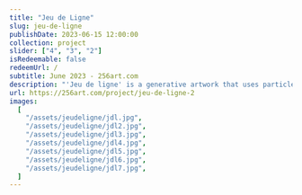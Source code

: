 ```yaml
---
title: "Jeu de Ligne"
slug: jeu-de-ligne
publishDate: 2023-06-15 12:00:00
collection: project
slider: ["4", "3", "2"]
isRedeemable: false
redeemUrl: /
subtitle: June 2023 - 256art.com
description: "'Jeu de ligne' is a generative artwork that uses particles, movement, and constraint. As the initial composition glides across the canvas, columns and rows emerge from the particles getting trapped on the margin."
url: https://256art.com/project/jeu-de-ligne-2
images:
  [
    "/assets/jeudeligne/jdl.jpg",
    "/assets/jeudeligne/jdl2.jpg",
    "/assets/jeudeligne/jdl3.jpg",
    "/assets/jeudeligne/jdl4.jpg",
    "/assets/jeudeligne/jdl5.jpg",
    "/assets/jeudeligne/jdl6.jpg",
    "/assets/jeudeligne/jdl7.jpg",
  ]
---
```

